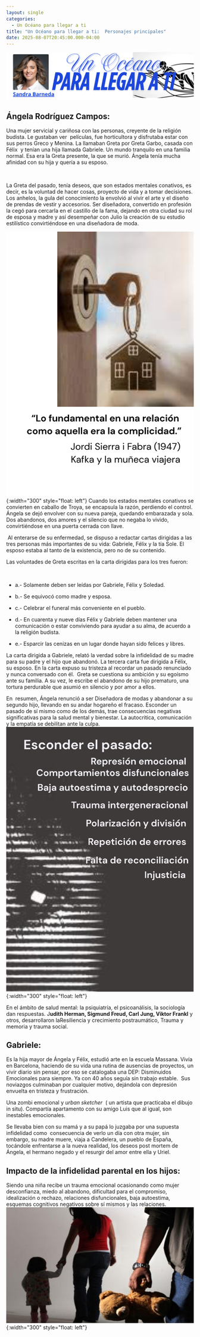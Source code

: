 ```yaml
---
layout: single
categories:
  - Un Océano para llegar a ti
title: "Un Océano para llegar a ti:  Personajes principales"
date: 2025-08-07T20:45:00.000-04:00
---
```

![](/assets/img/banner-un-oceano-para-llegar-a-ti.png)

## Ángela Rodríguez Campos:






Una mujer servicial y cariñosa con las personas, creyente de la religión budista. Le gustaban ver  películas, fue horticultora y disfrutaba estar con sus perros Greco y Menina. La llamaban Greta por Greta Garbo, casada con Félix  y tenían una hija llamada Gabriele. Un mundo tranquilo en una familia normal. Esa era la Greta presente, la que se murió. Ángela tenía mucha afinidad con su hija y quería a su esposo. 

 

La Greta del pasado, tenía deseos, que son estados mentales conativos, es decir, es la voluntad de hacer cosas, proyecto de vida y a tomar decisiones. Los anhelos, la gula del conocimiento la envolvió al vivir
el arte y el diseño de prendas de vestir y accesorios. Ser diseñadora, convertido en profesión la cegó para cercarla en el castillo de la fama, dejando en otra ciudad su rol de esposa y madre y así desempeñar
con Julio la creación de su estudio estilístico convirtiéndose en una diseñadora de moda. 


![](/assets/img/la-llave-de-kafra.png){:width="300" style="float: left"} Cuando los estados mentales conativos se convierten en caballo de Troya, se encapsula la razón, perdiendo el control. Ángela se dejó envolver con su nueva pareja, quedando embarazada y sola. Dos abandonos, dos amores y el silencio que no negaba lo vivido, convirtiéndose en una puerta cerrada con llave. 

 Al enterarse de su enfermedad, se dispuso a redactar cartas dirigidas a las tres personas más importantes de su vida: Gabriele, Félix y la tía Sole. El esposo estaba al tanto de la existencia, pero no de su contenido.




Las voluntades de Greta escritas en la carta dirigidas para los tres fueron:

 

* a.- Solamente deben ser leídas por Gabriele, Félix y Soledad.
   
* b.- Se equivocó como madre y esposa.

* c.- Celebrar el funeral más conveniente en el pueblo.

* d.- En cuarenta y nueve días Félix y Gabriele deben mantener una comunicación o estar conviviendo para ayudar a su alma, de acuerdo a la religión budista.

* e.- Esparcir las cenizas en un lugar donde hayan sido felices y libres.



La carta dirigida a Gabriele, relató la verdad sobre la infidelidad de su madre para su padre y el hijo que abandonó. La tercera carta fue dirigida a Félix, su esposo. En la carta expuso su tristeza al recordar un pasado renunciado y nunca conversado con él.  Greta se cuestiona su ambición y su egoísmo ante su familia. A su vez, le escribe el abandono de su hijo prematuro, una tortura perdurable que asumió en silencio y por amor a ellos. 



En  resumen, Ángela renunció a ser Diseñadora de modas y abandonar a su segundo hijo, llevando en su andar hogareño el fracaso.  Esconder un pasado de sí mismo como de los demás, trae consecuencias negativas significativas para la salud mental y bienestar. La autocritica, comunicación y la empatía se debilitan ante la culpa.![](/assets/img/caracteristicas.png){:width="300" style="float: left"}

En el ámbito de salud mental: la psiquiatría, el psicoanálisis, la sociología dan respuestas. J**udith Herman, Sigmund Freud, Carl Jung, Viktor Frankl** y otros, desarrollaron laResiliencia y crecimiento postraumático, Trauma y memoria y trauma social.








## **Gabriele:**






Es la hija mayor de Ángela y Félix, estudió arte en la escuela Massana. Vivía en Barcelona, haciendo de su vida una rutina de ausencias de proyectos, un vivir diario sin pensar, por eso se catalogaba una DEP: Disminuidos Emocionales para siempre. Ya con 40 años seguía sin trabajo estable.  Sus noviazgos culminaban por cualquier motivo, dejándola con depresión envuelta en tristeza y frustración.

Una zombi emocional y *urban sketcher*  ( un artista que practicaba el
dibujo in situ). Compartía apartamento con su amigo Luis que al igual, son inestables emocionales.

Se llevaba bien con su mamá y a su papá lo juzgaba por una supuesta infidelidad como  consecuencia de verlo un día con otra mujer, sin embargo, su madre muere, viaja a Candelera, un pueblo de España, tocándole enfrentarse a la nueva realidad, los deseos post mortem de Ángela, el hermano negado y el resurgir del amor entre ella y Uriel.






## Impacto de la infidelidad parental en los hijos:



Siendo una niña recibe un trauma emocional ocasionando como mujer desconfianza, miedo al abandono, dificultad para el compromiso, idealización o rechazo, relaciones disfuncionales, baja autoestima, esquemas cognitivos negativos sobre sí mismos
y las relaciones.![](/assets/img/el-osito.jpg){:width="300" style="float: left"}
